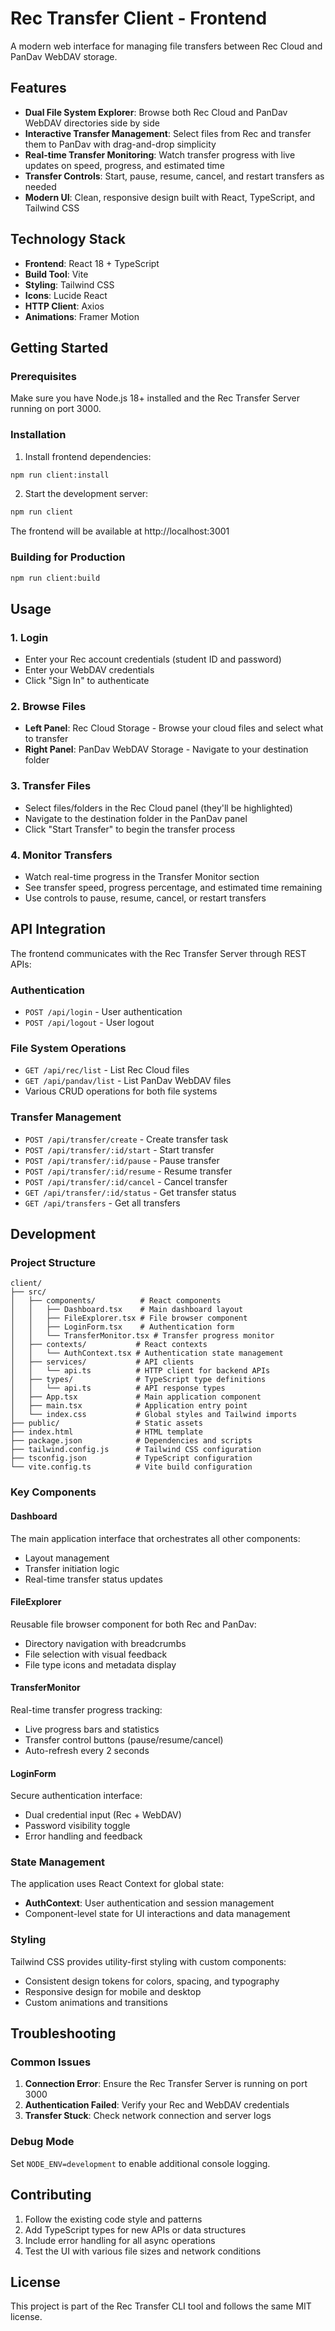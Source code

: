# Rec Transfer Client - Frontend

A modern web interface for managing file transfers between Rec Cloud and PanDav WebDAV storage.

## Features

- **Dual File System Explorer**: Browse both Rec Cloud and PanDav WebDAV directories side by side
- **Interactive Transfer Management**: Select files from Rec and transfer them to PanDav with drag-and-drop simplicity
- **Real-time Transfer Monitoring**: Watch transfer progress with live updates on speed, progress, and estimated time
- **Transfer Controls**: Start, pause, resume, cancel, and restart transfers as needed
- **Modern UI**: Clean, responsive design built with React, TypeScript, and Tailwind CSS

## Technology Stack

- **Frontend**: React 18 + TypeScript
- **Build Tool**: Vite
- **Styling**: Tailwind CSS
- **Icons**: Lucide React
- **HTTP Client**: Axios
- **Animations**: Framer Motion

## Getting Started

### Prerequisites

Make sure you have Node.js 18+ installed and the Rec Transfer Server running on port 3000.

### Installation

1. Install frontend dependencies:
```bash
npm run client:install
```

2. Start the development server:
```bash
npm run client
```

The frontend will be available at http://localhost:3001

### Building for Production

```bash
npm run client:build
```

## Usage

### 1. Login
- Enter your Rec account credentials (student ID and password)
- Enter your WebDAV credentials
- Click "Sign In" to authenticate

### 2. Browse Files
- **Left Panel**: Rec Cloud Storage - Browse your cloud files and select what to transfer
- **Right Panel**: PanDav WebDAV Storage - Navigate to your destination folder

### 3. Transfer Files
- Select files/folders in the Rec Cloud panel (they'll be highlighted)
- Navigate to the destination folder in the PanDav panel
- Click "Start Transfer" to begin the transfer process

### 4. Monitor Transfers
- Watch real-time progress in the Transfer Monitor section
- See transfer speed, progress percentage, and estimated time remaining
- Use controls to pause, resume, cancel, or restart transfers

## API Integration

The frontend communicates with the Rec Transfer Server through REST APIs:

### Authentication
- `POST /api/login` - User authentication
- `POST /api/logout` - User logout

### File System Operations
- `GET /api/rec/list` - List Rec Cloud files
- `GET /api/pandav/list` - List PanDav WebDAV files
- Various CRUD operations for both file systems

### Transfer Management
- `POST /api/transfer/create` - Create transfer task
- `POST /api/transfer/:id/start` - Start transfer
- `POST /api/transfer/:id/pause` - Pause transfer
- `POST /api/transfer/:id/resume` - Resume transfer
- `POST /api/transfer/:id/cancel` - Cancel transfer
- `GET /api/transfer/:id/status` - Get transfer status
- `GET /api/transfers` - Get all transfers

## Development

### Project Structure

```
client/
├── src/
│   ├── components/          # React components
│   │   ├── Dashboard.tsx    # Main dashboard layout
│   │   ├── FileExplorer.tsx # File browser component
│   │   ├── LoginForm.tsx    # Authentication form
│   │   └── TransferMonitor.tsx # Transfer progress monitor
│   ├── contexts/           # React contexts
│   │   └── AuthContext.tsx # Authentication state management
│   ├── services/           # API clients
│   │   └── api.ts          # HTTP client for backend APIs
│   ├── types/              # TypeScript type definitions
│   │   └── api.ts          # API response types
│   ├── App.tsx             # Main application component
│   ├── main.tsx            # Application entry point
│   └── index.css           # Global styles and Tailwind imports
├── public/                 # Static assets
├── index.html              # HTML template
├── package.json            # Dependencies and scripts
├── tailwind.config.js      # Tailwind CSS configuration
├── tsconfig.json           # TypeScript configuration
└── vite.config.ts          # Vite build configuration
```

### Key Components

#### Dashboard
The main application interface that orchestrates all other components:
- Layout management
- Transfer initiation logic
- Real-time transfer status updates

#### FileExplorer
Reusable file browser component for both Rec and PanDav:
- Directory navigation with breadcrumbs
- File selection with visual feedback
- File type icons and metadata display

#### TransferMonitor
Real-time transfer progress tracking:
- Live progress bars and statistics
- Transfer control buttons (pause/resume/cancel)
- Auto-refresh every 2 seconds

#### LoginForm
Secure authentication interface:
- Dual credential input (Rec + WebDAV)
- Password visibility toggle
- Error handling and feedback

### State Management

The application uses React Context for global state:
- **AuthContext**: User authentication and session management
- Component-level state for UI interactions and data management

### Styling

Tailwind CSS provides utility-first styling with custom components:
- Consistent design tokens for colors, spacing, and typography
- Responsive design for mobile and desktop
- Custom animations and transitions

## Troubleshooting

### Common Issues

1. **Connection Error**: Ensure the Rec Transfer Server is running on port 3000
2. **Authentication Failed**: Verify your Rec and WebDAV credentials
3. **Transfer Stuck**: Check network connection and server logs

### Debug Mode

Set `NODE_ENV=development` to enable additional console logging.

## Contributing

1. Follow the existing code style and patterns
2. Add TypeScript types for new APIs or data structures
3. Include error handling for all async operations
4. Test the UI with various file sizes and network conditions

## License

This project is part of the Rec Transfer CLI tool and follows the same MIT license.
